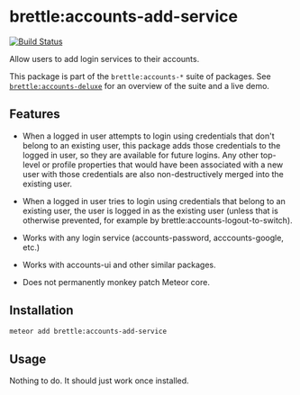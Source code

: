 # brettle:accounts-add-service

[![Build Status](https://travis-ci.org/brettle/meteor-accounts-add-service.svg?branch=master)](https://travis-ci.org/brettle/meteor-accounts-add-service)

Allow users to add login services to their accounts.

This package is part of the `brettle:accounts-*` suite of packages. See
[`brettle:accounts-deluxe`](https://atmospherejs.com/brettle/accounts-deluxe)
for an overview of the suite and a live demo.

## Features

- When a logged in user attempts to login using credentials that don't belong to
  an existing user, this package adds those credentials to the logged in user, so they are available for future logins. Any other top-level or profile properties that would have
  been associated with a new user with those credentials are also non-destructively
  merged into the existing user.

- When a logged in user tries to login using credentials that belong to an
  existing user, the user is logged in as the existing user (unless that is
  otherwise prevented, for example by brettle:accounts-logout-to-switch).

- Works with any login service (accounts-password, acccounts-google, etc.)

- Works with accounts-ui and other similar packages.

- Does not permanently monkey patch Meteor core.

## Installation
```sh
meteor add brettle:accounts-add-service
```

## Usage

Nothing to do. It should just work once installed.
